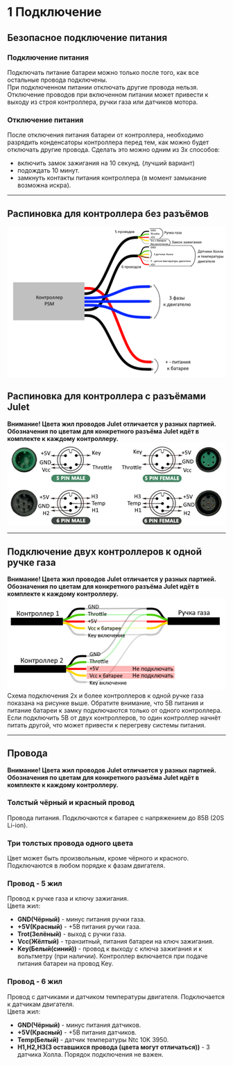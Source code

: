 # 1 Подключение
## Безопасное подключение питания
### Подключение питания
Подключать питание батареи можно только после того, как все остальные провода подключены.  
При подключенном питании отключать другие провода нельзя.
Отключение проводов при включенном питании может привести к выходу из строя контроллера, ручки газа или датчиков мотора.
### Отключение питания
После отключения питания батареи от контроллера, необходимо разрядить конденсаторы контроллера перед тем, как можно будет отключать другие провода.
Сделать это можно одним из 3х способов:
- включить замок зажигания на 10 секунд. (лучший вариант)
- подождать 10 минут.
- замкнуть контакты питания контроллера (в момент замыкание возможна искра).

---
## Распиновка для контроллера без разъёмов
![Распиновка](/img/sxema-soedineniya1.png)
## Распиновка для контроллера с разъёмами **Julet**
**Внимание! Цвета жил проводов Julet отличается у разных партией. Обозначения по цветам для конкретного разъёма Julet идёт в комплекте к каждому контроллеру.**
![Распиновка](/img/raspinovka.png)

---
## Подключение двух контроллеров к одной ручке газа
**Внимание! Цвета жил проводов Julet отличается у разных партией. Обозначения по цветам для конкретного разъёма Julet идёт в комплекте к каждому контроллеру.**
![Подключение](/img/sxema-soedineniya2.png)
Схема подключения 2х и более контроллеров к одной ручке газа показана на рисунке выше.
Обратите внимание, что 5В питания и питание батареи к замку подключаются только от одного контроллера. Если подключить 5В от двух контроллеров, то один контроллер начнёт питать другой, что может привести к перегреву системы питания.

---
## Провода
**Внимание! Цвета жил проводов Julet отличается у разных партией. Обозначения по цветам для конкретного разъёма Julet идёт в комплекте к каждому контроллеру.**
### Толстый чёрный и красный провод
Провода питания. Подключаются к батарее с напряжением до 85В (20S Li-ion).
### Три толстых провода одного цвета
Цвет может быть произвольным, кроме чёрного и красного. Подключаются в любом порядке к фазам двигателя.
### Провод - 5 жил
Провод к ручке газа и ключу зажигания.  
Цвета жил:
- **GND(Чёрный)** - минус питания ручки газа.
- **+5V(Красный)** - +5В питания ручки газа.
- **Trot(Зелёный)** - выход с ручки газа.
- **Vcc(Жёлтый)** - транзитный, питания батареи на ключ зажигания.
- **Key(Белый(синий))** - провод к выходу с ключа зажигания и к вольтметру (при наличии). Контроллер включается при подаче питания батареи на провод Key.

### Провод - 6 жил
Провод с датчиками и датчиком температуры двигателя. Подключается к датчикам двигателя.  
Цвета жил:
- **GND(Чёрный)** - минус питания датчиков.
- **+5V(Красный)** - +5В питания датчиков.
- **Temp(Белый)** - датчик температуры Ntc 10K 3950.
- **H1,H2,H3(3 оставшихся провода (цвета могут отличаться))** - 3 датчика Холла. Порядок подключения не важен.
